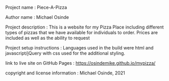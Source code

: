 Project name : Piece-A-Pizza

Author name : Michael Osinde

Project description : This is a website for my Pizza Place including different types of pizzas that we have available for individuals to order. Prices are included as well as the ability to request 

Project setup instructions : Languages used in the build were html and javascript/jQuery with css used for the additional styling.

link to live site on GitHub Pages : https://osindemike.github.io/mypizza/

copyright and license information : Michael Osinde, 2021
